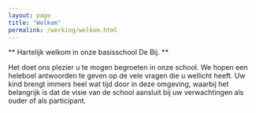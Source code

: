 ```yaml
---
layout: page
title: "Welkom"
permalink: /werking/welkom.html
--- 
```

	
** Hartelijk welkom in onze basisschool De Bij. **

Het doet ons plezier u te mogen begroeten in onze school. We hopen een heleboel antwoorden te geven op de vele vragen die u wellicht heeft. Uw kind brengt immers heel wat tijd door in deze omgeving, waarbij het belangrijk is dat de visie van de school aansluit bij uw verwachtingen als ouder of als participant.
